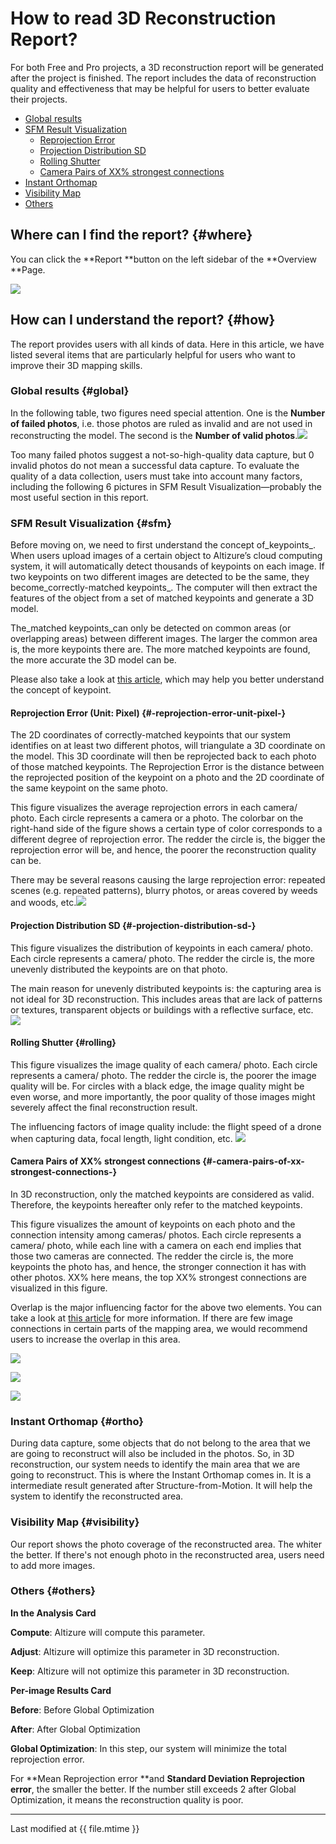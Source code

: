 # How to read 3D Reconstruction Report?

For both Free and Pro projects, a 3D reconstruction report will be generated after the project is finished. The report includes the data of reconstruction quality and effectiveness that may be helpful for users to better evaluate their projects.

* [Global results](#global)
* [SFM Result Visualization](#sfm)
  * [Reprojection Error](#-reprojection-error-unit-pixel-)
  * [Projection Distribution SD](#-projection-distribution-sd-)
  * [Rolling Shutter](#rolling)
  * [Camera Pairs of XX% strongest connections](#-camera-pairs-of-xx-strongest-connections-)
* [Instant Orthomap](#ortho)
* [Visibility Map](#visibility)
* [Others](#others)

## Where can I find the report? {#where}

You can click the **Report **button on the left sidebar of the **Overview **Page.

![](../assets/3dreport-wheretofind-eng.png)

## How can I understand the report? {#how}

The report provides users with all kinds of data. Here in this article, we have listed several items that are particularly helpful for users who want to improve their 3D mapping skills.

### Global results {#global}

In the following table, two figures need special attention. One is the **Number of failed photos**, i.e. those photos are ruled as invalid and are not used in reconstructing the model. The second is the **Number of valid photos**.![](/assets/3dreport-globalresult.png)

Too many failed photos suggest a not-so-high-quality data capture, but 0 invalid photos do not mean a successful data capture. To evaluate the quality of a data collection, users must take into account many factors, including the following 6 pictures in SFM Result Visualization—probably the most useful section in this report.

### SFM Result Visualization {#sfm}

Before moving on, we need to first understand the concept of_keypoints_. When users upload images of a certain object to Altizure’s cloud computing system, it will automatically detect thousands of keypoints on each image. If two keypoints on two different images are detected to be the same, they become_correctly-matched keypoints_. The computer will then extract the features of the object from a set of matched keypoints and generate a 3D model.

The\_matched keypoints\_can only be detected on common areas \(or overlapping areas\) between different images. The larger the common area is, the more keypoints there are. The more matched keypoints are found, the more accurate the 3D model can be.

Please also take a look at [this article](https://blog.altizure.com/what-does-overlap-really-mean-in-3d-modelling-cf8d321bf25), which may help you better understand the concept of keypoint.

#### Reprojection Error \(Unit: Pixel\) {#-reprojection-error-unit-pixel-}

The 2D coordinates of correctly-matched keypoints that our system identifies on at least two different photos, will triangulate a 3D coordinate on the model. This 3D coordinate will then be reprojected back to each photo of those matched keypoints. The Reprojection Error is the distance between the reprojected position of the keypoint on a photo and the 2D coordinate of the same keypoint on the same photo.

This figure visualizes the average reprojection errors in each camera/ photo. Each circle represents a camera or a photo. The colorbar on the right-hand side of the figure shows a certain type of color corresponds to a different degree of reprojection error. The redder the circle is, the bigger the reprojection error will be, and hence, the poorer the reconstruction quality can be.

There may be several reasons causing the large reprojection error: repeated scenes \(e.g. repeated patterns\), blurry photos, or areas covered by weeds and woods, etc.![](/assets/3dreport-reprojection-error.png)

#### Projection Distribution SD {#-projection-distribution-sd-}

This figure visualizes the distribution of keypoints in each camera/ photo. Each circle represents a camera/ photo. The redder the circle is, the more unevenly distributed the keypoints are on that photo.

The main reason for unevenly distributed keypoints is: the capturing area is not ideal for 3D reconstruction. This includes areas that are lack of patterns or textures, transparent objects or buildings with a reflective surface, etc.
![](../assets/3dreport-distribution-sd.png)

#### Rolling Shutter {#rolling}

This figure visualizes the image quality of each camera/ photo. Each circle represents a camera/ photo. The redder the circle is, the poorer the image quality will be. For circles with a black edge, the image quality might be even worse, and more importantly, the poor quality of those images might severely affect the final reconstruction result.

The influencing factors of image quality include: the flight speed of a drone when capturing data, focal length, light condition, etc.
![](../assets/3dreport-rolling-shutter.png)

#### Camera Pairs of XX% strongest connections {#-camera-pairs-of-xx-strongest-connections-}

In 3D reconstruction, only the matched keypoints are considered as valid. Therefore, the keypoints hereafter only refer to the matched keypoints.

This figure visualizes the amount of keypoints on each photo and the connection intensity among cameras/ photos. Each circle represents a camera/ photo, while each line with a camera on each end implies that those two cameras are connected. The redder the circle is, the more keypoints the photo has, and hence, the stronger connection it has with other photos. XX% here means, the top XX% strongest connections are visualized in this figure.

Overlap is the major influencing factor for the above two elements. You can take a look at [this article](https://blog.altizure.com/what-does-overlap-really-mean-in-3d-modelling-cf8d321bf25) for more information. If there are few image connections in certain parts of the mapping area, we would recommend users to increase the overlap in this area.

![](../assets/3dreport-camera-pairs-60percent.png)

![](../assets/3dreport-camera-pairs-80.png)

![](../assets/3dreport-camera-pairs-100percent.png)

### Instant Orthomap {#ortho}

During data capture, some objects that do not belong to the area that we are going to reconstruct will also be included in the photos. So, in 3D reconstruction, our system needs to identify the main area that we are going to reconstruct. This is where the Instant Orthomap comes in. It is a intermediate result generated after Structure-from-Motion. It will help the system to identify the reconstructed area.

### Visibility Map {#visibility}

Our report shows the photo coverage of the reconstructed area. The whiter the better. If there's not enough photo in the reconstructed area, users need to add more images.

### Others {#others}

**In the Analysis Card**

**Compute**: Altizure will compute this parameter.

**Adjust**: Altizure will optimize this parameter in 3D reconstruction.

**Keep**: Altizure will not optimize this parameter in 3D reconstruction.

**Per-image Results Card**

**Before**: Before Global Optimization

**After**: After Global Optimization

**Global Optimization**: In this step, our system will minimize the total reprojection error.

For **Mean Reprojection error **and **Standard Deviation Reprojection error**, the smaller the better. If the number still exceeds 2 after Global Optimization, it means the reconstruction quality is poor.

---

Last modified at {{ file.mtime }}


